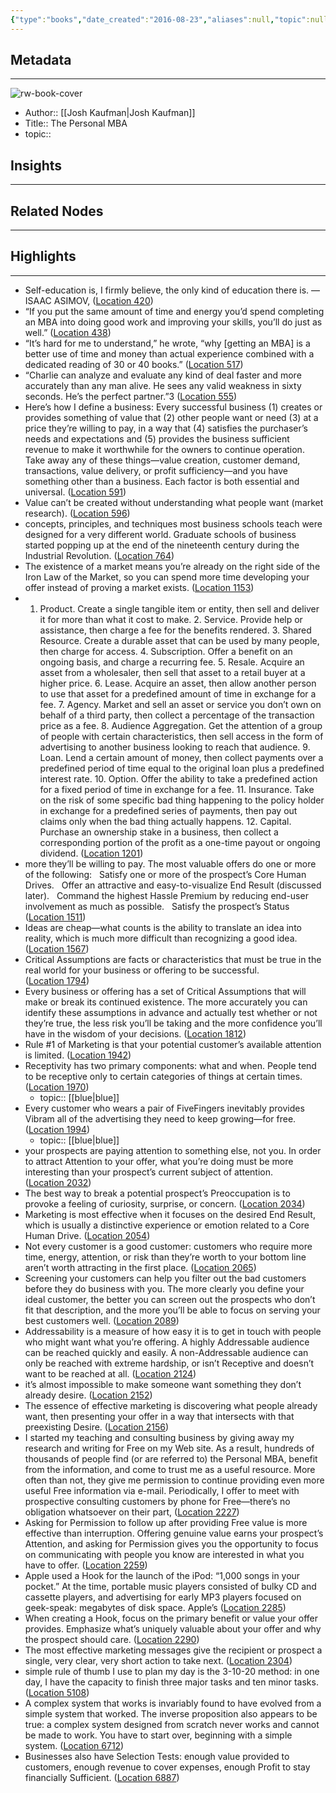 ```yaml
---
{"type":"books","date_created":"2016-08-23","aliases":null,"topic":null,"url":null,"layout":null,"banner":null,"dg-publish":true,"tags":null,"permalink":"/300-biblio/100-books/the-personal-mba/","dgPassFrontmatter":true,"created":"2023-10-20T12:44:15.000-05:00","updated":"2023-10-20T12:44:15.000-05:00"}
---
```


## Metadata
---
![rw-book-cover](https://images-na.ssl-images-amazon.com/images/I/51FEKUFEs7L._SL200_.jpg)
- Author:: [[Josh Kaufman\|Josh Kaufman]]
- Title:: The Personal MBA
- topic::  



## Insights
---
## Related Nodes
---

## Highlights 
---
- Self-education is, I firmly believe, the only kind of education there is. —ISAAC ASIMOV, ([Location 420](https://readwise.io/to_kindle?action=open&asin=B0046ECJ8M&location=420))
- “If you put the same amount of time and energy you’d spend completing an MBA into doing good work and improving your skills, you’ll do just as well.” ([Location 438](https://readwise.io/to_kindle?action=open&asin=B0046ECJ8M&location=438))
- “It’s hard for me to understand,” he wrote, “why [getting an MBA] is a better use of time and money than actual experience combined with a dedicated reading of 30 or 40 books.” ([Location 517](https://readwise.io/to_kindle?action=open&asin=B0046ECJ8M&location=517))
- “Charlie can analyze and evaluate any kind of deal faster and more accurately than any man alive. He sees any valid weakness in sixty seconds. He’s the perfect partner.”3 ([Location 555](https://readwise.io/to_kindle?action=open&asin=B0046ECJ8M&location=555))
- Here’s how I define a business: Every successful business (1) creates or provides something of value that (2) other people want or need (3) at a price they’re willing to pay, in a way that (4) satisfies the purchaser’s needs and expectations and (5) provides the business sufficient revenue to make it worthwhile for the owners to continue operation. Take away any of these things—value creation, customer demand, transactions, value delivery, or profit sufficiency—and you have something other than a business. Each factor is both essential and universal. ([Location 591](https://readwise.io/to_kindle?action=open&asin=B0046ECJ8M&location=591))
- Value can’t be created without understanding what people want (market research). ([Location 596](https://readwise.io/to_kindle?action=open&asin=B0046ECJ8M&location=596))
- concepts, principles, and techniques most business schools teach were designed for a very different world. Graduate schools of business started popping up at the end of the nineteenth century during the Industrial Revolution. ([Location 764](https://readwise.io/to_kindle?action=open&asin=B0046ECJ8M&location=764))
- The existence of a market means you’re already on the right side of the Iron Law of the Market, so you can spend more time developing your offer instead of proving a market exists. ([Location 1153](https://readwise.io/to_kindle?action=open&asin=B0046ECJ8M&location=1153))
- 1. Product. Create a single tangible item or entity, then sell and deliver it for more than what it cost to make. 2. Service. Provide help or assistance, then charge a fee for the benefits rendered. 3. Shared Resource. Create a durable asset that can be used by many people, then charge for access. 4. Subscription. Offer a benefit on an ongoing basis, and charge a recurring fee. 5. Resale. Acquire an asset from a wholesaler, then sell that asset to a retail buyer at a higher price. 6. Lease. Acquire an asset, then allow another person to use that asset for a predefined amount of time in exchange for a fee. 7. Agency. Market and sell an asset or service you don’t own on behalf of a third party, then collect a percentage of the transaction price as a fee. 8. Audience Aggregation. Get the attention of a group of people with certain characteristics, then sell access in the form of advertising to another business looking to reach that audience. 9. Loan. Lend a certain amount of money, then collect payments over a predefined period of time equal to the original loan plus a predefined interest rate. 10. Option. Offer the ability to take a predefined action for a fixed period of time in exchange for a fee. 11. Insurance. Take on the risk of some specific bad thing happening to the policy holder in exchange for a predefined series of payments, then pay out claims only when the bad thing actually happens. 12. Capital. Purchase an ownership stake in a business, then collect a corresponding portion of the profit as a one-time payout or ongoing dividend. ([Location 1201](https://readwise.io/to_kindle?action=open&asin=B0046ECJ8M&location=1201))
- more they’ll be willing to pay. The most valuable offers do one or more of the following:   Satisfy one or more of the prospect’s Core Human Drives.   Offer an attractive and easy-to-visualize End Result (discussed later).   Command the highest Hassle Premium by reducing end-user involvement as much as possible.   Satisfy the prospect’s Status ([Location 1511](https://readwise.io/to_kindle?action=open&asin=B0046ECJ8M&location=1511))
- Ideas are cheap—what counts is the ability to translate an idea into reality, which is much more difficult than recognizing a good idea. ([Location 1567](https://readwise.io/to_kindle?action=open&asin=B0046ECJ8M&location=1567))
- Critical Assumptions are facts or characteristics that must be true in the real world for your business or offering to be successful. ([Location 1794](https://readwise.io/to_kindle?action=open&asin=B0046ECJ8M&location=1794))
- Every business or offering has a set of Critical Assumptions that will make or break its continued existence. The more accurately you can identify these assumptions in advance and actually test whether or not they’re true, the less risk you’ll be taking and the more confidence you’ll have in the wisdom of your decisions. ([Location 1812](https://readwise.io/to_kindle?action=open&asin=B0046ECJ8M&location=1812))
- Rule #1 of Marketing is that your potential customer’s available attention is limited. ([Location 1942](https://readwise.io/to_kindle?action=open&asin=B0046ECJ8M&location=1942))
- Receptivity has two primary components: what and when. People tend to be receptive only to certain categories of things at certain times. ([Location 1970](https://readwise.io/to_kindle?action=open&asin=B0046ECJ8M&location=1970))
    - topic:: [[blue\|blue]] 
- Every customer who wears a pair of FiveFingers inevitably provides Vibram all of the advertising they need to keep growing—for free. ([Location 1994](https://readwise.io/to_kindle?action=open&asin=B0046ECJ8M&location=1994))
    - topic:: [[blue\|blue]] 
- your prospects are paying attention to something else, not you. In order to attract Attention to your offer, what you’re doing must be more interesting than your prospect’s current subject of attention. ([Location 2032](https://readwise.io/to_kindle?action=open&asin=B0046ECJ8M&location=2032))
- The best way to break a potential prospect’s Preoccupation is to provoke a feeling of curiosity, surprise, or concern. ([Location 2034](https://readwise.io/to_kindle?action=open&asin=B0046ECJ8M&location=2034))
- Marketing is most effective when it focuses on the desired End Result, which is usually a distinctive experience or emotion related to a Core Human Drive. ([Location 2054](https://readwise.io/to_kindle?action=open&asin=B0046ECJ8M&location=2054))
- Not every customer is a good customer: customers who require more time, energy, attention, or risk than they’re worth to your bottom line aren’t worth attracting in the first place. ([Location 2065](https://readwise.io/to_kindle?action=open&asin=B0046ECJ8M&location=2065))
- Screening your customers can help you filter out the bad customers before they do business with you. The more clearly you define your ideal customer, the better you can screen out the prospects who don’t fit that description, and the more you’ll be able to focus on serving your best customers well. ([Location 2089](https://readwise.io/to_kindle?action=open&asin=B0046ECJ8M&location=2089))
- Addressability is a measure of how easy it is to get in touch with people who might want what you’re offering. A highly Addressable audience can be reached quickly and easily. A non-Addressable audience can only be reached with extreme hardship, or isn’t Receptive and doesn’t want to be reached at all. ([Location 2124](https://readwise.io/to_kindle?action=open&asin=B0046ECJ8M&location=2124))
- it’s almost impossible to make someone want something they don’t already desire. ([Location 2152](https://readwise.io/to_kindle?action=open&asin=B0046ECJ8M&location=2152))
- The essence of effective marketing is discovering what people already want, then presenting your offer in a way that intersects with that preexisting Desire. ([Location 2156](https://readwise.io/to_kindle?action=open&asin=B0046ECJ8M&location=2156))
- I started my teaching and consulting business by giving away my research and writing for Free on my Web site. As a result, hundreds of thousands of people find (or are referred to) the Personal MBA, benefit from the information, and come to trust me as a useful resource. More often than not, they give me permission to continue providing even more useful Free information via e-mail. Periodically, I offer to meet with prospective consulting customers by phone for Free—there’s no obligation whatsoever on their part, ([Location 2227](https://readwise.io/to_kindle?action=open&asin=B0046ECJ8M&location=2227))
- Asking for Permission to follow up after providing Free value is more effective than interruption. Offering genuine value earns your prospect’s Attention, and asking for Permission gives you the opportunity to focus on communicating with people you know are interested in what you have to offer. ([Location 2259](https://readwise.io/to_kindle?action=open&asin=B0046ECJ8M&location=2259))
- Apple used a Hook for the launch of the iPod: “1,000 songs in your pocket.” At the time, portable music players consisted of bulky CD and cassette players, and advertising for early MP3 players focused on geek-speak: megabytes of disk space. Apple’s ([Location 2285](https://readwise.io/to_kindle?action=open&asin=B0046ECJ8M&location=2285))
- When creating a Hook, focus on the primary benefit or value your offer provides. Emphasize what’s uniquely valuable about your offer and why the prospect should care. ([Location 2290](https://readwise.io/to_kindle?action=open&asin=B0046ECJ8M&location=2290))
- The most effective marketing messages give the recipient or prospect a single, very clear, very short action to take next. ([Location 2304](https://readwise.io/to_kindle?action=open&asin=B0046ECJ8M&location=2304))
- simple rule of thumb I use to plan my day is the 3-10-20 method: in one day, I have the capacity to finish three major tasks and ten minor tasks. ([Location 5108](https://readwise.io/to_kindle?action=open&asin=B0046ECJ8M&location=5108))
- A complex system that works is invariably found to have evolved from a simple system that worked. The inverse proposition also appears to be true: a complex system designed from scratch never works and cannot be made to work. You have to start over, beginning with a simple system. ([Location 6712](https://readwise.io/to_kindle?action=open&asin=B0046ECJ8M&location=6712))
- Businesses also have Selection Tests: enough value provided to customers, enough revenue to cover expenses, enough Profit to stay financially Sufficient. ([Location 6887](https://readwise.io/to_kindle?action=open&asin=B0046ECJ8M&location=6887))
